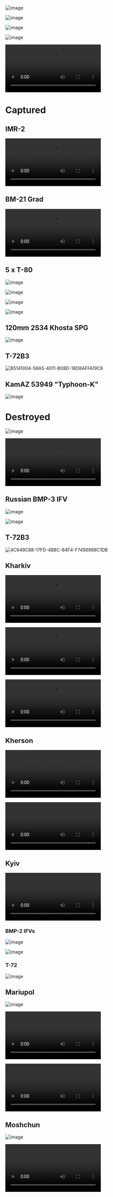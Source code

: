 ![image](https://user-images.githubusercontent.com/34960418/158166414-7f8654fc-fdf1-4693-9942-948f9d9a878a.png)

![image](https://user-images.githubusercontent.com/34960418/158163007-3833f753-86c4-45b5-b826-4d56c3cace09.png)

![image](https://user-images.githubusercontent.com/34960418/158170460-665d1436-5cf1-4861-b4b9-0e0a14d4ef3d.png)

![image](https://user-images.githubusercontent.com/34960418/158235128-a3fcb375-e434-465a-89f3-9f204f51b079.png)


<video 
  src="https://user-images.githubusercontent.com/34960418/158167203-db14f4c4-2a9b-41aa-ab43-f039248ee797.mp4" controls="controls" style="max-width: 730px;">
</video>





# Captured

## IMR-2

<video 
  src="https://user-images.githubusercontent.com/34960418/158152904-af0554b5-6acc-4431-aa59-d33a6139f2ec.mp4" controls="controls" style="max-width: 730px;">
</video>


## BM-21 Grad

<video 
  src="https://user-images.githubusercontent.com/34960418/158153565-5f64b2ef-541a-40f8-b342-906ed69d7d5a.mp4" controls="controls" style="max-width: 730px;">
</video>


## 5 x T-80

![image](https://user-images.githubusercontent.com/34960418/158208444-058c1893-7b15-4ed0-b549-c4950e23b61f.png)

![image](https://user-images.githubusercontent.com/34960418/158208475-ab6703ce-ed77-4918-87c1-991d775fb8a5.png)

![image](https://user-images.githubusercontent.com/34960418/158208502-f787404c-6fe7-42c5-8b45-455dfd2e20f0.png)

![image](https://user-images.githubusercontent.com/34960418/158208520-d4efd8bc-f232-48d0-8e61-4a2fe2a14a04.png)


## 120mm 2S34 Khosta SPG

![image](https://user-images.githubusercontent.com/34960418/158233275-e4571ed2-e47a-482d-9bd3-1ea762ff55dc.png)


## T-72B3

![B5141004-58A5-4011-B08D-18D8AFFA19C6](https://user-images.githubusercontent.com/34960418/158261214-17051aee-c816-4661-8023-ba304131f1d8.jpeg)


## KamAZ 53949 "Typhoon-K"

![image](https://user-images.githubusercontent.com/34960418/158268350-e64b28f6-7791-4a88-acb7-2117e66a4b7b.png)




# Destroyed 

![image](https://user-images.githubusercontent.com/34960418/158152331-9c1f1602-8dd7-489f-8f83-ddde317ef757.png)

<video 
  src="https://user-images.githubusercontent.com/34960418/158164718-6a30c6ad-b166-4b37-b6a3-a5d93f5b87ca.mp4" controls="controls" style="max-width: 730px;">
</video>


## Russian BMP-3 IFV

![image](https://user-images.githubusercontent.com/34960418/158168071-3cb51c85-75c5-4f45-af92-a61bfab4338d.png)

![image](https://user-images.githubusercontent.com/34960418/158168088-8c3bd9f1-3205-4ddd-8946-8afb50318e8f.png)


## T-72B3

![4C649C68-17FD-4B8C-84F4-F7456969C1DB](https://user-images.githubusercontent.com/34960418/158261890-ced5e698-4f0f-46a2-b26f-0c34ceb4640b.jpeg)




## Kharkiv


<video 
  src="https://user-images.githubusercontent.com/34960418/158268103-9e80fa08-8956-478b-b60f-70dc7ab57198.MP4" controls="controls" style="max-width: 730px;">
</video>

<video 
  src="https://user-images.githubusercontent.com/34960418/158270259-f497779b-64d8-4232-b88a-b31401bd0e7f.mp4" controls="controls" style="max-width: 730px;">
</video>

<video 
  src="https://user-images.githubusercontent.com/34960418/158271716-61625773-de87-4892-9f21-e86580c14236.mp4" controls="controls" style="max-width: 730px;">
</video>








## Kherson 

<video 
  src="https://user-images.githubusercontent.com/34960418/158160226-31a91126-e307-468d-af9c-bb92da40c0a8.mp4" controls="controls" style="max-width: 730px;">
</video>

<video 
  src="https://user-images.githubusercontent.com/34960418/158168353-34b9301b-3c30-4483-93e6-c9a2ab4294c9.mp4" controls="controls" style="max-width: 730px;">
</video>



## Kyiv

<video 
  src="https://user-images.githubusercontent.com/34960418/158168884-78746b1d-811d-4117-b589-85473c707b20.mp4" controls="controls" style="max-width: 730px;">
</video>


### BMP-2 IFVs 

![image](https://user-images.githubusercontent.com/34960418/158266389-14b568fe-4e5b-4032-a170-2aa3984f9983.png)

![image](https://user-images.githubusercontent.com/34960418/158266408-b9a4f7f1-71a6-4524-aff0-342aa91c58cb.png)



### T-72

![image](https://user-images.githubusercontent.com/34960418/158266448-78bc635c-0ced-4847-a21e-bd9b97ecb835.png)




## Mariupol

![image](https://user-images.githubusercontent.com/34960418/158159975-f6dff6d1-2768-44bf-95bc-a68752ecec5c.png)

<video 
  src="https://user-images.githubusercontent.com/34960418/158160078-93af99c0-23e3-4862-91a1-e3a678de5c0a.MP4" controls="controls" style="max-width: 730px;">
</video>

<video 
  src="https://user-images.githubusercontent.com/34960418/158204697-46a13714-96a3-4188-b01b-36a173b41b53.mp4" controls="controls" style="max-width: 730px;">
</video>






## Moshchun

![image](https://user-images.githubusercontent.com/34960418/158157729-919f4054-ac1e-42c0-9c92-689413423908.png)

<video 
  src="https://user-images.githubusercontent.com/34960418/158157965-02f2187f-964e-47b1-bce3-f68608d27fd8.MP4" controls="controls" style="max-width: 730px;">
</video>

